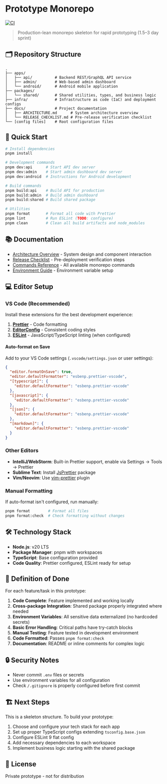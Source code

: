 # Prototype Monorepo

[![CI](https://github.com/SimonCierniewski/ai-chat-task/actions/workflows/ci.yml/badge.svg)](https://github.com/SimonCierniewski/ai-chat-task/actions/workflows/ci.yml)

> Production-lean monorepo skeleton for rapid prototyping (1.5–3 day sprint)

## 🗂 Repository Structure

```
.
├── apps/
│   ├── api/          # Backend REST/GraphQL API service
│   ├── admin/        # Web-based admin dashboard
│   └── android/      # Android mobile application
├── packages/
│   └── shared/       # Shared utilities, types, and business logic
├── infra/            # Infrastructure as code (IaC) and deployment configs
├── docs/             # Project documentation
│   ├── ARCHITECTURE.md      # System architecture overview
│   └── RELEASE_CHECKLIST.md # Pre-release verification checklist
└── [config files]    # Root configuration files
```

## 🚀 Quick Start

```bash
# Install dependencies
pnpm install

# Development commands
pnpm dev:api      # Start API dev server
pnpm dev:admin    # Start admin dashboard dev server
pnpm dev:android  # Instructions for Android development

# Build commands
pnpm build:api    # Build API for production
pnpm build:admin  # Build admin dashboard
pnpm build:shared # Build shared package

# Utilities
pnpm format       # Format all code with Prettier
pnpm lint         # Run ESLint (TODO: configure)
pnpm clean        # Clean all build artifacts and node_modules
```

## 📚 Documentation

- [Architecture Overview](./docs/ARCHITECTURE.md) - System design and component interaction
- [Release Checklist](./docs/RELEASE_CHECKLIST.md) - Pre-deployment verification steps
- [Commands Reference](./docs/COMMANDS.md) - All available monorepo commands
- [Environment Guide](./docs/ENVIRONMENT.md) - Environment variable setup

## 💻 Editor Setup

### VS Code (Recommended)

Install these extensions for the best development experience:

1. **[Prettier](https://marketplace.visualstudio.com/items?itemName=esbenp.prettier-vscode)** - Code formatting
2. **[EditorConfig](https://marketplace.visualstudio.com/items?itemName=EditorConfig.EditorConfig)** - Consistent coding styles
3. **[ESLint](https://marketplace.visualstudio.com/items?itemName=dbaeumer.vscode-eslint)** - JavaScript/TypeScript linting (when configured)

#### Auto-format on Save

Add to your VS Code settings (`.vscode/settings.json` or user settings):

```json
{
  "editor.formatOnSave": true,
  "editor.defaultFormatter": "esbenp.prettier-vscode",
  "[typescript]": {
    "editor.defaultFormatter": "esbenp.prettier-vscode"
  },
  "[javascript]": {
    "editor.defaultFormatter": "esbenp.prettier-vscode"
  },
  "[json]": {
    "editor.defaultFormatter": "esbenp.prettier-vscode"
  },
  "[markdown]": {
    "editor.defaultFormatter": "esbenp.prettier-vscode"
  }
}
```

### Other Editors

- **IntelliJ/WebStorm**: Built-in Prettier support, enable via Settings → Tools → Prettier
- **Sublime Text**: Install [JsPrettier](https://packagecontrol.io/packages/JsPrettier) package
- **Vim/Neovim**: Use [vim-prettier](https://github.com/prettier/vim-prettier) plugin

### Manual Formatting

If auto-format isn't configured, run manually:

```bash
pnpm format        # Format all files
pnpm format:check  # Check formatting without changes
```

## 🛠 Technology Stack

- **Node.js**: v20 LTS
- **Package Manager**: pnpm with workspaces
- **TypeScript**: Base configuration provided
- **Code Quality**: Prettier configured, ESLint ready for setup

## 📝 Definition of Done

For each feature/task in this prototype:

1. **Code Complete**: Feature implemented and working locally
2. **Cross-package Integration**: Shared package properly integrated where needed
3. **Environment Variables**: All sensitive data externalized (no hardcoded secrets)
4. **Basic Error Handling**: Critical paths have try-catch blocks
5. **Manual Testing**: Feature tested in development environment
6. **Code Formatted**: Passes `pnpm format:check`
7. **Documentation**: README or inline comments for complex logic

## 🔒 Security Notes

- Never commit `.env` files or secrets
- Use environment variables for all configuration
- Check `/.gitignore` is properly configured before first commit

## 🏗 Next Steps

This is a skeleton structure. To build your prototype:

1. Choose and configure your tech stack for each app
2. Set up proper TypeScript configs extending `tsconfig.base.json`
3. Configure ESLint 9 flat config
4. Add necessary dependencies to each workspace
5. Implement business logic starting with the shared package

## 📄 License

Private prototype - not for distribution
